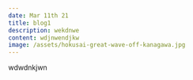 ```yaml
---
date: Mar 11th 21
title: blog1
description: wekdnwe
content: wdjnwendjkw
image: /assets/hokusai-great-wave-off-kanagawa.jpg
---
```

wdwdnkjwn